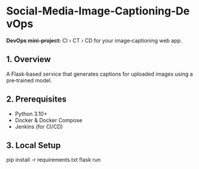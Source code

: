 # Social‑Media‑Image‑Captioning‑DevOps

**DevOps mini‑project:** CI › CT › CD for your image‑captioning web app.

## 1. Overview
A Flask‑based service that generates captions for uploaded images using a pre‑trained model.

## 2. Prerequisites
- Python 3.10+
- Docker & Docker Compose
- Jenkins (for CI/CD)

## 3. Local Setup
pip install -r requirements.txt
flask run
